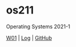 # os211
Operating Systems 2021-1

[W01](W01/) |
[Log](TXT/mylog.txt) |
[GitHub](https://github.com/Andre-71/os211)
